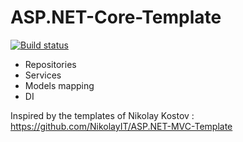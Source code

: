 # ASP.NET-Core-Template
[![Build status](https://ci.appveyor.com/api/projects/status/8gbrd9o36koi2hu7/branch/master?svg=true)](https://ci.appveyor.com/project/tanyogeorgiev/asp-net-core-template/branch/master)


- Repositories
- Services
- Models mapping
- DI

Inspired by the templates of Nikolay Kostov : https://github.com/NikolayIT/ASP.NET-MVC-Template

 

